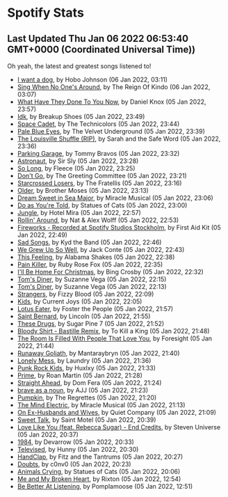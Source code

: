 
# Spotify Stats
## Last Updated Thu Jan 06 2022 06:53:40 GMT+0000 (Coordinated Universal Time))

Oh yeah, the latest and greatest songs listened to!

- [I want a dog](https://www.last.fm/music/Hobo+Johnson/_/I+want+a+dog), by Hobo Johnson (06 Jan 2022, 03:11)
- [Sing When No One's Around](https://www.last.fm/music/The+Reign+Of+Kindo/_/Sing+When+No+One%27s+Around), by The Reign Of Kindo (06 Jan 2022, 03:07)
- [What Have They Done To You Now](https://www.last.fm/music/Daniel+Knox/_/What+Have+They+Done+To+You+Now), by Daniel Knox (05 Jan 2022, 23:57)
- [Idk](https://www.last.fm/music/Breakup+Shoes/_/Idk), by Breakup Shoes (05 Jan 2022, 23:49)
- [Space Cadet](https://www.last.fm/music/The+Technicolors/_/Space+Cadet), by The Technicolors (05 Jan 2022, 23:44)
- [Pale Blue Eyes](https://www.last.fm/music/The+Velvet+Underground/_/Pale+Blue+Eyes), by The Velvet Underground (05 Jan 2022, 23:39)
- [The Louisville Shuffle (RIP)](https://www.last.fm/music/Sarah+and+the+Safe+Word/_/The+Louisville+Shuffle+(RIP)), by Sarah and the Safe Word (05 Jan 2022, 23:36)
- [Parking Garage](https://www.last.fm/music/Tommy+Bravos/_/Parking+Garage), by Tommy Bravos (05 Jan 2022, 23:32)
- [Astronaut](https://www.last.fm/music/Sir+Sly/_/Astronaut), by Sir Sly (05 Jan 2022, 23:28)
- [So Long](https://www.last.fm/music/Fleece/_/So+Long), by Fleece (05 Jan 2022, 23:25)
- [Don't Go](https://www.last.fm/music/The+Greeting+Committee/_/Don%27t+Go), by The Greeting Committee (05 Jan 2022, 23:21)
- [Starcrossed Losers](https://www.last.fm/music/The+Fratellis/_/Starcrossed+Losers), by The Fratellis (05 Jan 2022, 23:16)
- [Older](https://www.last.fm/music/Brother+Moses/_/Older), by Brother Moses (05 Jan 2022, 23:13)
- [Dream Sweet in Sea Major](https://www.last.fm/music/Miracle+Musical/_/Dream+Sweet+in+Sea+Major), by Miracle Musical (05 Jan 2022, 23:06)
- [Do as You're Told](https://www.last.fm/music/Statues+of+Cats/_/Do+as+You%27re+Told), by Statues of Cats (05 Jan 2022, 23:00)
- [Jungle](https://www.last.fm/music/Hotel+Mira/_/Jungle), by Hotel Mira (05 Jan 2022, 22:57)
- [Rollin' Around](https://www.last.fm/music/Nat+&+Alex+Wolff/_/Rollin%27+Around), by Nat & Alex Wolff (05 Jan 2022, 22:53)
- [Fireworks - Recorded at Spotify Studios Stockholm](https://www.last.fm/music/First+Aid+Kit/_/Fireworks+-+Recorded+at+Spotify+Studios+Stockholm), by First Aid Kit (05 Jan 2022, 22:49)
- [Sad Songs](https://www.last.fm/music/Kyd+the+Band/_/Sad+Songs), by Kyd the Band (05 Jan 2022, 22:46)
- [We Grew Up So Well](https://www.last.fm/music/Jack+Conte/_/We+Grew+Up+So+Well), by Jack Conte (05 Jan 2022, 22:43)
- [This Feeling](https://www.last.fm/music/Alabama+Shakes/_/This+Feeling), by Alabama Shakes (05 Jan 2022, 22:38)
- [Pain Killer](https://www.last.fm/music/Ruby+Rose+Fox/_/Pain+Killer), by Ruby Rose Fox (05 Jan 2022, 22:35)
- [I'll Be Home For Christmas](https://www.last.fm/music/Bing+Crosby/_/I%27ll+Be+Home+For+Christmas), by Bing Crosby (05 Jan 2022, 22:32)
- [Tom's Diner](https://www.last.fm/music/Suzanne+Vega/_/Tom%27s+Diner), by Suzanne Vega (05 Jan 2022, 22:15)
- [Tom's Diner](https://www.last.fm/music/Suzanne+Vega/_/Tom%27s+Diner), by Suzanne Vega (05 Jan 2022, 22:13)
- [Strangers](https://www.last.fm/music/Fizzy+Blood/_/Strangers), by Fizzy Blood (05 Jan 2022, 22:09)
- [Kids](https://www.last.fm/music/Current+Joys/_/Kids), by Current Joys (05 Jan 2022, 22:05)
- [Lotus Eater](https://www.last.fm/music/Foster+the+People/_/Lotus+Eater), by Foster the People (05 Jan 2022, 21:57)
- [Saint Bernard](https://www.last.fm/music/Lincoln/_/Saint+Bernard), by Lincoln (05 Jan 2022, 21:55)
- [These Drugs](https://www.last.fm/music/Sugar+Pine+7/_/These+Drugs), by Sugar Pine 7 (05 Jan 2022, 21:52)
- [Bloody Shirt - Bastille Remix](https://www.last.fm/music/To+Kill+a+King/_/Bloody+Shirt+-+Bastille+Remix), by To Kill a King (05 Jan 2022, 21:48)
- [The Room Is Filled With People That Love You](https://www.last.fm/music/Foresight/_/The+Room+Is+Filled+With+People+That+Love+You), by Foresight (05 Jan 2022, 21:44)
- [Runaway Goliath](https://www.last.fm/music/Mantaraybryn/_/Runaway+Goliath), by Mantaraybryn (05 Jan 2022, 21:40)
- [Lonely Mess](https://www.last.fm/music/Laundry/_/Lonely+Mess), by Laundry (05 Jan 2022, 21:36)
- [Punk Rock Kids](https://www.last.fm/music/Huxlxy/_/Punk+Rock+Kids), by Huxlxy (05 Jan 2022, 21:33)
- [Prime](https://www.last.fm/music/Roan+Martin/_/Prime), by Roan Martin (05 Jan 2022, 21:28)
- [Straight Ahead](https://www.last.fm/music/Dom+Fera/_/Straight+Ahead), by Dom Fera (05 Jan 2022, 21:24)
- [brave as a noun](https://www.last.fm/music/AJJ/_/brave+as+a+noun), by AJJ (05 Jan 2022, 21:23)
- [Pumpkin](https://www.last.fm/music/The+Regrettes/_/Pumpkin), by The Regrettes (05 Jan 2022, 21:20)
- [The Mind Electric](https://www.last.fm/music/Miracle+Musical/_/The+Mind+Electric), by Miracle Musical (05 Jan 2022, 21:13)
- [On Ex-Husbands and Wives](https://www.last.fm/music/Quiet+Company/_/On+Ex-Husbands+and+Wives), by Quiet Company (05 Jan 2022, 21:09)
- [Sweet Talk](https://www.last.fm/music/Saint+Motel/_/Sweet+Talk), by Saint Motel (05 Jan 2022, 20:39)
- [Love Like You (feat. Rebecca Sugar) - End Credits](https://www.last.fm/music/Steven+Universe/_/Love+Like+You+(feat.+Rebecca+Sugar)+-+End+Credits), by Steven Universe (05 Jan 2022, 20:37)
- [1984](https://www.last.fm/music/Devarrow/_/1984), by Devarrow (05 Jan 2022, 20:33)
- [Televised](https://www.last.fm/music/Hunny/_/Televised), by Hunny (05 Jan 2022, 20:30)
- [HandClap](https://www.last.fm/music/Fitz+and+the+Tantrums/_/HandClap), by Fitz and the Tantrums (05 Jan 2022, 20:27)
- [Doubts](https://www.last.fm/music/c0nv0/_/Doubts), by c0nv0 (05 Jan 2022, 20:23)
- [Animals Crying](https://www.last.fm/music/Statues+of+Cats/_/Animals+Crying), by Statues of Cats (05 Jan 2022, 20:06)
- [Me and My Broken Heart](https://www.last.fm/music/Rixton/_/Me+and+My+Broken+Heart), by Rixton (05 Jan 2022, 12:54)
- [Be Better At Listening](https://www.last.fm/music/Pomplamoose/_/Be+Better+At+Listening), by Pomplamoose (05 Jan 2022, 12:51)
